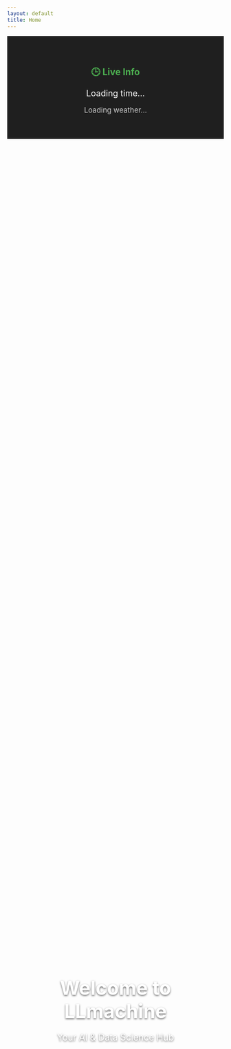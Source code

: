 ---layout: defaulttitle: Home---<!-- Live Info Section --><section id="live-info" style="padding: 40px 20px; background-color: #1f1f1f; color: #fff; text-align: center;">  <h2 style="color: #4CAF50;">🕒 Live Info</h2>  <p id="current-time" style="font-size: 1.4em; margin: 10px 0;">Loading time...</p>  <p id="weather" style="font-size: 1.2em; color: #ccc;">Loading weather...</p></section><script>  function updateTime() {    const now = new Date();    document.getElementById("current-time").textContent = now.toLocaleString(undefined, {      weekday: 'long',      year: 'numeric',      month: 'long',      day: 'numeric',      hour: '2-digit',      minute: '2-digit',      second: '2-digit',    });  }  setInterval(updateTime, 1000);  updateTime();  fetch("https://api.open-meteo.com/v1/forecast?latitude=40.7&longitude=-74.0&current_weather=true")    .then(res => res.json())    .then(data => {      const temp = data.current_weather.temperature;      const wind = data.current_weather.windspeed;      document.getElementById("weather").textContent = `🌤️ Temp: ${temp}°C • Wind: ${wind} km/h`;    })    .catch(() => {      document.getElementById("weather").textContent = "Unable to fetch weather data.";    });</script><!-- Hero Section with Static Image --><section id="hero" class="fade-in">  <div class="hero-image" style="background-image: url('{{ '/assets/images/home-hero.jpg' | relative_url }}'); background-size: cover; background-position: center; height: 100vh; display: flex; align-items: center; justify-content: center;">    <div class="hero-text" style="text-align: center; color: #fff; text-shadow: 0 2px 4px rgba(0,0,0,0.6);">      <h1 style="font-size: 2.8rem; margin-bottom: 10px;">Welcome to LLmachine</h1>      <p style="font-size: 1.3rem;">Your AI & Data Science Hub</p>    </div>  </div>  <div class="highlight-box">    <h1>Welcome to <span style="color:#4CAF50;">LLmachine</span></h1>    <p>      Dive into the world of AI, Data Science, and Innovation.<br>      Explore cutting-edge projects, free resources, toolkits, and more.    </p>    <a href="/projects/" class="cta-button">Explore Projects</a>    <a href="/contact/" class="cta-button outline">Contact Us</a>  </div></section><!-- About Section --><section id="about-home" class="fade-in">  <div class="highlight-box">    <h2>About LLmachine</h2>    <p>      LLmachine is your hub for mastering artificial intelligence, data analysis, and smart technologies.      Whether you're a beginner or a seasoned professional, we provide tools, tutorials, and guidance to support your journey.    </p>  </div></section><!-- Featured Projects Section --><section id="featured-projects" class="fade-in">  <h2>Featured Projects</h2>  <div class="project-cards">    <div class="project-card">      <h3>Chest CT Scan Cancer Detection</h3>      <p>AI-powered early detection using CT scans.</p>      <a href="/projects/">View Project</a>    </div>    <div class="project-card">      <h3>Adversarial Attacks in Machine Learning</h3>      <p>Exploring AI security vulnerabilities and model robustness.</p>      <a href="/projects/">View Project</a>    </div>  </div></section><!-- Services Overview Section --><section id="services-home" class="fade-in">  <h2>Our Services</h2>  <ul class="services-list">    <li>Business Analytics</li>    <li>Healthcare Consulting</li>    <li>Financial Analysis</li>    <li>Market Research</li>  </ul>  <a href="/services/" class="cta-button">View All Services</a></section><!-- Latest Blog Posts Section --><section id="latest-blog" class="fade-in">  <h2>Latest Articles</h2>  {% for post in site.posts limit:2 %}  <div class="blog-summary">    <h3><a href="{{ post.url }}">{{ post.title }}</a></h3>    <p>{{ post.excerpt }}</p>  </div>  {% endfor %}  <a href="/blog/" class="cta-button">Read More Articles</a></section><!-- Email Subscription --><section id="subscribe" class="fade-in">  <h2>Stay Updated</h2>  <form action="https://formspree.io/f/mjvnnkaj" method="POST" class="subscribe-form">    <input type="email" name="email" placeholder="Enter your email" required>    <button type="submit">Subscribe</button>  </form></section>